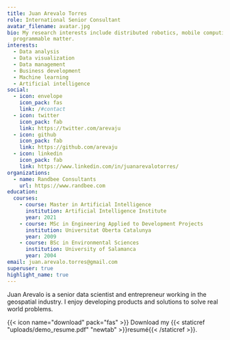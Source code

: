 ```yaml
---
title: Juan Arevalo Torres
role: International Senior Consultant
avatar_filename: avatar.jpg
bio: My research interests include distributed robotics, mobile computing and
  programmable matter.
interests:
  - Data analysis
  - Data visualization
  - Data management
  - Business development
  - Machine learning
  - Artificial intelligence
social:
  - icon: envelope
    icon_pack: fas
    link: /#contact
  - icon: twitter
    icon_pack: fab
    link: https://twitter.com/arevaju
  - icon: github
    icon_pack: fab
    link: https://github.com/arevaju
  - icon: linkedin
    icon_pack: fab
    link: https://www.linkedin.com/in/juanarevalotorres/
organizations:
  - name: Randbee Consultants
    url: https://www.randbee.com
education:
  courses:
    - course: Master in Artificial Intelligence
      institution: Artificial Intelligence Institute
      year: 2021
    - course: MSc in Engineering Applied to Development Projects
      institution: Universitat Oberta Catalunya
      year: 2009
    - course: BSc in Environmental Sciences
      institution: University of Salamanca
      year: 2004
email: juan.arevalo.torres@gmail.com
superuser: true
highlight_name: true
---
```

Juan Arevalo is a senior data scientist and entrepreneur working in the geospatial industry. I enjoy developing products and solutions to solve real world problems.

{{< icon name="download" pack="fas" >}} Download my {{< staticref "uploads/demo_resume.pdf" "newtab" >}}resumé{{< /staticref >}}.